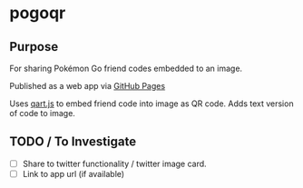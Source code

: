 # pogoqr

## Purpose
For sharing Pokémon Go friend codes embedded to an image.

Published as a web app via [GitHub Pages](https://chrislennon.github.io/pogoqr/)

Uses [qart.js](https://github.com/kciter/qart.js) to embed friend code into image as QR code.
Adds text version of code to image.

## TODO / To Investigate

- [ ] Share to twitter functionality / twitter image card.
- [ ] Link to app url (if available)